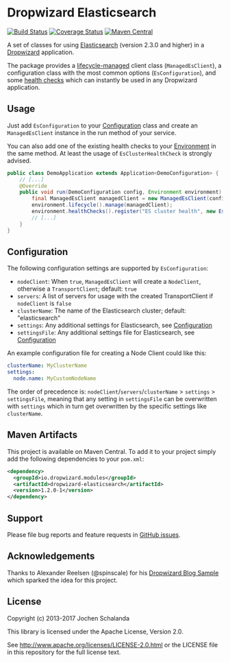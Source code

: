 Dropwizard Elasticsearch
========================

[![Build Status](https://travis-ci.org/dropwizard/dropwizard-elasticsearch.svg?branch=master)](https://travis-ci.org/dropwizard/dropwizard-elasticsearch)
[![Coverage Status](https://img.shields.io/coveralls/dropwizard/dropwizard-elasticsearch.svg)](https://coveralls.io/r/dropwizard/dropwizard-elasticsearch)
[![Maven Central](https://img.shields.io/maven-central/v/io.dropwizard.modules/dropwizard-elasticsearch.svg)](http://mvnrepository.com/artifact/io.dropwizard.modules/dropwizard-elasticsearch)

A set of classes for using [Elasticsearch][1] (version 2.3.0 and higher) in a [Dropwizard][2] application.

The package provides a [lifecycle-managed][3] client class (`ManagedEsClient`), a configuration class with the most
common options (`EsConfiguration`), and some [health checks][4] which can instantly be used in any Dropwizard application.

[1]: http://www.elasticsearch.org/
[2]: http://dropwizard.io/1.2.0/docs
[3]: http://dropwizard.io/1.2.0/docs/manual/core.html#managed-objects
[4]: http://dropwizard.io/1.2.0/docs/manual/core.html#health-checks


Usage
-----

Just add `EsConfiguration` to your [Configuration](http://dropwizard.io/1.2.0/docs/manual/core.html#configuration) class and
create an `ManagedEsClient` instance in the run method of your service.

You can also add one of the existing health checks to your [Environment](http://dropwizard.io/1.2.0/docs/manual/core.html#environments)
in the same method. At least the usage of `EsClusterHealthCheck` is strongly advised.

```java
public class DemoApplication extends Application<DemoConfiguration> {
    // [...]
    @Override
    public void run(DemoConfiguration config, Environment environment) {
        final ManagedEsClient managedClient = new ManagedEsClient(configuration.getEsConfiguration());
        environment.lifecycle().manage(managedClient);
        environment.healthChecks().register("ES cluster health", new EsClusterHealthCheck(managedClient.getClient()));
        // [...]
    }
}
```

Configuration
-------------

The following configuration settings are supported by `EsConfiguration`:

* `nodeClient`: When `true`, `ManagedEsClient` will create a `NodeClient`, otherwise a `TransportClient`; default: `true`
* `servers`: A list of servers for usage with the created TransportClient if `nodeClient` is `false`
* `clusterName`: The name of the Elasticsearch cluster; default: "elasticsearch"
* `settings`: Any additional settings for Elasticsearch, see [Configuration](https://www.elastic.co/guide/en/elasticsearch/reference/2.4/setup-configuration.html)
* `settingsFile`: Any additional settings file for Elasticsearch, see [Configuration](https://www.elastic.co/guide/en/elasticsearch/reference/2.4/setup-configuration.html)

An example configuration file for creating a Node Client could like this:

```yaml
clusterName: MyClusterName
settings:
  node.name: MyCustomNodeName
```

The order of precedence is: `nodeClient`/`servers`/`clusterName` > `settings` > `settingsFile`, meaning that
any setting in `settingsFile` can be overwritten with `settings` which in turn get overwritten by the specific settings
like `clusterName`.

Maven Artifacts
---------------

This project is available on Maven Central. To add it to your project simply add the following dependencies to your
`pom.xml`:
```xml
<dependency>
  <groupId>io.dropwizard.modules</groupId>
  <artifactId>dropwizard-elasticsearch</artifactId>
  <version>1.2.0-1</version>
</dependency>
```

Support
-------

Please file bug reports and feature requests in [GitHub issues](https://github.com/dropwizard/dropwizard-elasticsearch/issues).


Acknowledgements
----------------

Thanks to Alexander Reelsen (@spinscale) for his [Dropwizard Blog Sample](https://github.com/spinscale/dropwizard-blog-sample)
which sparked the idea for this project.


License
-------

Copyright (c) 2013-2017 Jochen Schalanda

This library is licensed under the Apache License, Version 2.0.

See http://www.apache.org/licenses/LICENSE-2.0.html or the LICENSE file in this repository for the full license text.
